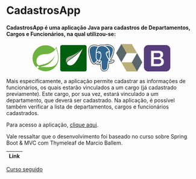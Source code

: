 # CadastrosApp
#### CadastrosApp é uma aplicação Java para cadastros de Departamentos, Cargos e Funcionários, na qual utilizou-se:

<p align="center">
    <img src=/src/main/resources/static/image/spring_boot.png width="70" title="Spring Boot">
    <img src=/src/main/resources/static/image/thymeleaf.png width="70" title="Thymeleaf">
    <img src=/src/main/resources/static/image/postgresql.png width="70" title="PostgreSQL">
    <img src=/src/main/resources/static/image/hibernate.png width="70" title="Hibernate">
    <img src=/src/main/resources/static/image/bootstrap.png width="70" title="Bootstrap">
</p>

Mais especificamente, a aplicação permite cadastrar as informações de funcionários, os quais estarão vinculados a um cargo (já cadastrado previamente). Este cargo, por sua vez, estará vinculado a um departamento, que deverá ser cadastrado. Na aplicação, é possível também verificar a lista de departamentos, cargos e funcionários cadastrados.

Para acesso a aplicação, [clique aqui](http://web-cadastros.herokuapp.com/).

Vale ressaltar que o desenvolvimento foi baseado no curso sobre Spring Boot & MVC com Thymeleaf de Marcio Ballem.

Link |
:------------: |
[Curso seguido](https://www.udemy.com/course/spring-boot-mvc-com-thymeleaf/)
